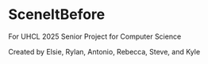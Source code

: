 # SceneItBefore
For UHCL 2025 Senior Project for Computer Science

Created by Elsie, Rylan, Antonio, Rebecca, Steve, and Kyle
